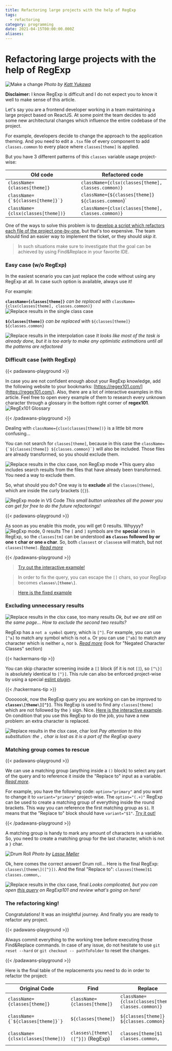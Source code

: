 ```yaml
---
title: Refactoring large projects with the help of RegExp
tags:
  - refactoring
category: programming
date: 2021-04-15T00:00:00.000Z
aliases:
---
```

# Refactoring large projects with the help of RegExp

![Make a change](./change.jpg)
*Photo by [Katt Yukawa](https://unsplash.com/photos/K0E6E0a0R3A)*

**Disclaimer:** I know RegExp is difficult and I do not expect you to know it well to make sense of this article.

Let's say you are a frontend developer working in a team maintaining a large project based on ReactJS. At some point the team decides to add some new architectural changes which influence the entire codebase of the project.

For example, developers decide to change the approach to the application theming. And you need to edit a `.tsx` file of every component to add `classes.common` to every place where `classes[theme]` is applied.

But you have 3 different patterns of this `classes` variable usage project-wise:

| Old code                            | Refactored code                                    |
| ----------------------------------- | -------------------------------------------------- |
| `className={classes[theme]}`        | `className={clsx(classes[theme], classes.common)}` |
| ``className={`${classes[theme]}`}`` | `className={${classes[theme]} ${classes.common`}`  |
| `className={clsx(classes[theme])}`  | `className={clsx(classes[theme], classes.common)}` |

One of the ways to solve this problem is to [develop a script which refactors each file of the project one-by-one](/hacks/20210330-refactor-large-codebases-with-nodejs/), but that's too expensive. The team should find an easier way to implement the ticket, or they should *skip it*.

> In such situations make sure to investigate that the goal can be achieved by using Find&Replace in your favorite IDE.

### Easy case (w/o RegExp)

In the easiest scenario you can just replace the code without using any RegExp at all. In case such option is available, always use it!

For example:

**`className={classes[theme]}`** *can be replaced with* `className={clsx(classes[theme], classes.common)}`
![Replace results in the single class case](./single-1-replace.png)

**`${classes[theme]}`** *can be replaced with* `${classes[theme]} ${classes.common}`

![Replace results in the interpolation case](./interpolation-1-replace.png)
*It looks like most of the task is already done, but it is too early to make any optimistic estimations until all the patterns are refactored*

### Difficult case (with RegExp)

{{< padawans-playground >}}

In case you are not confident enough about your RegExp knowledge, add the following website to your bookmarks: [https://regex101.com/](https://regex101.com/). Also, there are a lot of interactive examples in this article. Feel free to open every example of them to research every unknown character through a glossary in the bottom right corner of **regex101**.
![RegEx101 Glossary](./regex-glossary.png)

{{< /padawans-playground >}}

Dealing with `className={clsx(classes[theme])}` is a little bit more confusing...

You can not search for `classes[theme]`, because in this case the ``className={`${classes[theme]} ${classes.common}`}`` will also be included. Those files are already transformed, so you should exclude them.

![Replace results in the clsx case, non RegExp mode](./clsx-1-too-many-results-non-regexp.png)
*This query also includes search results from the files that have already been transformed. You need a way to exclude them.

So, what should you do? One way is to **exclude** all the `classes[theme]`, which are inside the curly brackets (`{}`).

![RegExp mode in VS Code](./clsx-2-regexp-mode.png)
*This small button unleashes all the power you can get for free to do the future refactorings!*

{{< padawans-playground >}}

As soon as you enable this mode, you will get 0 results. Whyyyy? 
![RegExp mode, 0 results](./clsx-11-regexp-mode-no-results.png)
The `[` and `]` symbols are the **special** ones in RegExp, so the `classes[tm]` can be understood **as `classes` followed by or one `t` char or one `m` char**. So, both `classest` or `classesm` will match, but not `classes[theme]`. *[Read more](https://www.regular-expressions.info/charclass.html)*

{{< /padawans-playground >}}

> [Try out the interactive example!](https://regex101.com/r/DzQZ05/1)

> In order to fix the query, you can escape the `[]` chars, so your RegExp becomes **`classes\[theme\]`**.

> [Here is the fixed example](https://regex101.com/r/ykhQiX/1)

### Excluding unnecessary results

![Replace results in the clsx case, too many results](./clsx-3-too-many-results.png)
*Ok, but we are still on the same page... How to exclude the second two results?*

RegExp has a `not a symbol` query, which is `[^]`. For example, you can use `[^a]` to match any symbol which is not `a`. Or you can use `[^ab]` to match any character which is neither `a`, nor `b`. *[Read more](https://www.regular-expressions.info/charclass.html)* (look for "Negated Character Classes" section)

{{< hackermans-tip >}}

You can skip character screening inside a `[]` block (if it is not `[]`), so `[^\}]` is absolutely identical to `[^}]`. This rule can also be enforced project-wise by using a special [eslint plugin](https://eslint.org/docs/rules/no-useless-escape).

{{< /hackermans-tip >}}

Oooooook, now the RegExp query you are working on can be improved to **`classes\[theme\][^}]`**. This RegExp is used to find any `classes[theme]` which are not followed by the `}` sign. Nice. [Here is the interactive example](https://regex101.com/r/bkeutw/1). On condition that you use this RegExp to do the job, you have a new problem: an extra character is replaced.

![Replace results in the clsx case, char lost](./clsx-4-replace-comma-lost.png)
*Pay attention to this substitution: the `,` char is lost as it is a part of the RegExp query*

### Matching group comes to rescue

{{< padawans-playground >}}

We can use a matching group (anything inside a `()` block) to select any part of the query and to reference it inside the "Replace to" input as a variable. *[Read more](https://docs.microsoft.com/en-us/visualstudio/ide/using-regular-expressions-in-visual-studio?view=vs-2019#capture-groups-and-replacement-patterns)*.

For example, you have the following code: `option="primary"` and you want to change it to `variant="primary"` project-wise. The `option="(.+)"` RegExp can be used to create a matching group of everything inside the round brackets. This way you can reference the first matching group as `$1`. It means that the "Replace to" block should have `variant="$1"`. [Try it out!](https://regex101.com/r/mw5zMV/1)

{{< /padawans-playground >}}

A matching group is handy to mark any amount of characters in a variable. So, you need to create a matching group for the last character, which is not a `}` char. 

![Drum Roll](./drum-roll.jpg)
*Photo by [Lasse Møller](https://unsplash.com/photos/6v4TMhQxVJg)*

Ok, here comes the correct answer! Drum roll... Here is the final RegExp: `classes\[theme\]([^}])`. And the final "Replace to": `classes[theme]$1 classes.common,`.

![Replace results in the clsx case, final](./clsx-5-final.png)
*Looks complicated, but you can open [this query](https://regex101.com/r/Yr5IZa/1) on RegExp101 and review what's going on here!*

### The refactoring king!

Congratulations! It was an insightful journey. And finally you are ready to refactor any project. 

{{< padawans-playground >}}

Always commit everything to the working tree before executing those Find&Replace commands. In case of any issue, do not hesitate to use `git reset --hard` or `git checkout -- pathToFolder` to reset the changes.

{{< /padawans-playground >}}

Here is the final table of the replacements you need to do in order to refactor the project:

| Original Code                       | Find                              | Replace                                            | Transformed Code                                      |
| ----------------------------------- | --------------------------------- | -------------------------------------------------- | ----------------------------------------------------- |
| `className={classes[theme]}`        | `className={classes[theme]}`      | `className={clsx(classes[theme], classes.common)}` | `className={clsx(classes[theme], classes.common)}`    |
| ``className={`${classes[theme]}`}`` | `${classes[theme]}`               | ``${classes[theme]} ${classes.common}``            | ``className={`${classes[theme]} ${classes.common}`}`` |
| `className={clsx(classes[theme])}`  | `classes\[theme\]([^}])` (RegExp) | `classes[theme]$1 classes.common,`                 | `className={clsx(classes[theme], classes.common)}`    |

